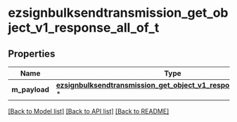 # ezsignbulksendtransmission_get_object_v1_response_all_of_t

## Properties
Name | Type | Description | Notes
------------ | ------------- | ------------- | -------------
**m_payload** | [**ezsignbulksendtransmission_get_object_v1_response_m_payload_t**](ezsignbulksendtransmission_get_object_v1_response_m_payload.md) \* |  | 

[[Back to Model list]](../README.md#documentation-for-models) [[Back to API list]](../README.md#documentation-for-api-endpoints) [[Back to README]](../README.md)


